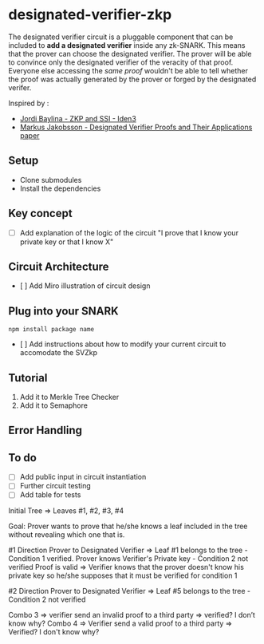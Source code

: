 # designated-verifier-zkp

The designated verifier circuit is a pluggable component that can be included to **add a designated verifier** inside any zk-SNARK. This means that the prover can choose the designated verifier. The prover will be able to convince only the designated verifier of the veracity of that proof. Everyone else accessing the *same proof* wouldn't be able to tell whether the proof was actually generated by the prover or forged by the designated verifer. 

Inspired by : 

- [Jordi Baylina - ZKP and SSI - Iden3](https://www.youtube.com/watch?v=Rd6SMShk7-c&t=998s)
- [Markus Jakobsson - Designated Verifier Proofs and Their Applications paper](http://markus-jakobsson.com/papers/jakobsson-eurocrypt96.pdf)

## Setup 

- Clone submodules
- Install the dependencies

## Key concept 

- [ ] Add explanation of the logic of the circuit "I prove that I know your private key or that I know X"

## Circuit Architecture 

- [ ] Add Miro illustration of circuit design

## Plug into your SNARK

`npm install package name`

- [ ] Add instructions about how to modify your current circuit to accomodate the SVZkp

## Tutorial

1) Add it to Merkle Tree Checker
2) Add it to Semaphore

## Error Handling


## To do 

- [ ] Add public input in circuit instantiation
- [ ] Further circuit testing 
- [ ] Add table for tests 

Initial Tree => Leaves #1, #2, #3, #4 

Goal: Prover wants to prove that he/she knows a leaf included in the tree without revealing which one that is.

#1 Direction Prover to Designated Verifier => Leaf #1 belongs to the tree - Condition 1 verified. 
Prover knows Verifier's Private key - Condition 2 not verified 
Proof is valid => Verifier knows that the prover doesn't know his private key so he/she supposes that it must be verified for condition 1

#2 Direction Prover to Designated Verifier => Leaf #5 belongs to the tree - Condition 2 not verified

Combo 3 => verifier send an invalid proof to a third party => verified? I don’t know why?
Combo 4 => Verifier send a valid proof to a third party => Verified? I don't know why?



